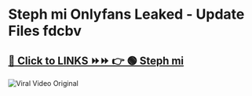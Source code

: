 
 # Steph mi Onlyfans Leaked - Update Files fdcbv

## <h2><a href="https://clipsfans.com/Steph_mi&ref=git">🔗 Click to LINKS ⏩⏩ 👉 🟢 Steph mi </a></h2>

<a href="https://clipsfans.com/Steph_mi&ref=git" rel="nofollow" data-target="animated-image.originalLink"><img src="https://i.ibb.co.com/xMMVF88/686577567.gif" alt="Viral Video Original" style="max-width: 100%; display: inline-block;" data-target="animated-image.originalImage"></a>

